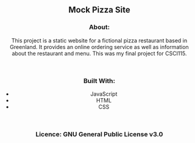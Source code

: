 <h2 align="center">Mock Pizza Site</h2>


<h3 align="center">About: </h3>
<p align="center">
This project is a static website for a fictional pizza restaurant based in Greenland. It provides an online ordering service as well as information about the restaurant and menu. This was my final project for CSCI115.</p>
<br />

<h3 align="center">Built With: </h3>

<ul align="center">
  <li>JavaScript</li>
  <li>HTML</li>
  <li>CSS</li>
</ul>

<br />

<h3 align="center">Licence: GNU General Public License v3.0</h3>
